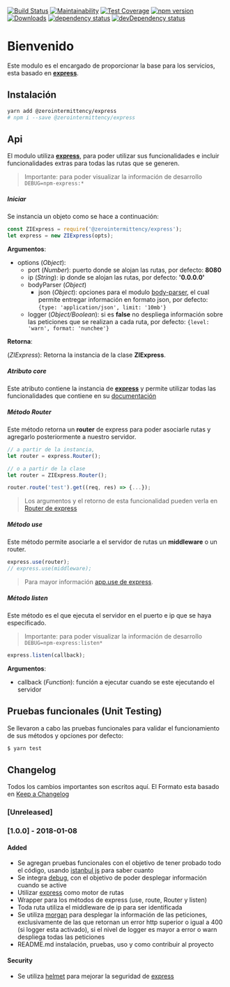 [![Build Status](https://travis-ci.org/zerointermittency/express.svg?branch=master)](https://travis-ci.org/zerointermittency/express)
[![Maintainability](https://api.codeclimate.com/v1/badges/c3afc1fac7199fbbc9d5/maintainability)](https://codeclimate.com/github/zerointermittency/express/maintainability)
[![Test Coverage](https://api.codeclimate.com/v1/badges/c3afc1fac7199fbbc9d5/test_coverage)](https://codeclimate.com/github/zerointermittency/express/test_coverage)
[![npm version](https://badge.fury.io/js/%40zerointermittency%2Fexpress.svg)](https://badge.fury.io/js/%40zerointermittency%2Fexpress)
[![Downloads](https://img.shields.io/npm/dt/@zerointermittency/express.svg)](https://www.npmjs.com/package/@zerointermittency/express)
[![dependency status](https://david-dm.org/zerointermittency/express.svg)](https://david-dm.org/zerointermittency/express)
[![devDependency status](https://david-dm.org/zerointermittency/express/dev-status.svg)](https://david-dm.org/zerointermittency/express)

# Bienvenido

Este modulo es el encargado de proporcionar la base para los servicios, esta basado en **[express][express]**.

## Instalación

```bash
yarn add @zerointermittency/express
# npm i --save @zerointermittency/express
```

## Api

El modulo utiliza **[express][express]**, para poder utilizar sus funcionalidades e incluir funcionalidades extras para todas las rutas que se generen.

> Importante: para poder visualizar la información de desarrollo ```DEBUG=npm-express:*```

##### Iniciar

Se instancia un objeto como se hace a continuación:

```javascript
const ZIExpress = require('@zerointermittency/express');
let express = new ZIExpress(opts);
```

**Argumentos**:

- options \(*Object*\):
    - port \(*Number*\): puerto donde se alojan las rutas, por defecto: **8080**
    - ip \(*String*\): ip donde se alojan las rutas, por defecto: **'0.0.0.0'**
    - bodyParser \(*Object*\)
        - json \(*Object*\): opciones para el modulo [body-parser][body-parser], el cual permite entregar información en formato json, por defecto: ```{type: 'application/json', limit: '10mb'}```
    - logger \(*Object/Boolean*\): si es **false** no despliega información sobre las peticiones que se realizan a cada ruta, por defecto: ```{level: 'warn', format: 'nunchee'}```

**Retorna**:

\(*ZIExpress*\): Retorna la instancia de la clase **ZIExpress**.

##### Atributo **core**

Este atributo contiene la instancia de **[express][express]** y permite utilizar todas las funcionalidades que contiene en su [documentación][docs-express]

##### Método **Router**

Este método retorna un **router** de express para poder asociarle rutas y agregarlo posteriormente a nuestro servidor.

```javascript
// a partir de la instancia,
let router = express.Router();

// o a partir de la clase
let router = ZIExpress.Router();

router.route('test').get((req, res) => {...});
```

> Los argumentos y el retorno de esta funcionalidad pueden verla en [Router de express][express-router]


##### Método **use**

Este método permite asociarle a el servidor de rutas un **middleware** o un router.

```javascript
express.use(router);
// express.use(middleware);
```

> Para mayor información [app.use de express][app-use].

##### Método **listen**

Este método es el que ejecuta el servidor en el puerto e ip que se haya especificado.

> Importante: para poder visualizar la información de desarrollo ```DEBUG=npm-express:listen*```

```javascript
express.listen(callback);
```

**Argumentos**:

- callback \(*Function*\): función a ejecutar cuando se este ejecutando el servidor


## Pruebas funcionales (Unit Testing)

Se llevaron a cabo las pruebas funcionales para validar el funcionamiento de sus métodos y opciones por defecto:

```bash
$ yarn test
```

## Changelog

Todos los cambios importantes son escritos aquí. El Formato esta basado en [Keep a Changelog](http://keepachangelog.com/es-ES/1.0.0/)

### [Unreleased]

### [1.0.0] - 2018-01-08
#### Added
- Se agregan pruebas funcionales con el objetivo de tener probado todo el código, usando [istanbul js][istanbul] para saber cuanto
- Se integra [debug][debug], con el objetivo de poder desplegar información cuando se active
- Utilizar [express][express] como motor de rutas
- Wrapper para los métodos de express (use, route, Router y listen)
- Toda ruta utiliza el middleware de ip para ser identificada
- Se utiliza [morgan][morgan] para desplegar la información de las peticiones, exclusivamente de las que retornan un error http superior o igual a 400 (si logger esta activado), si el nivel de logger es mayor a error o warn despliega todas las peticiones
- README.md instalación, pruebas, uso y como contribuir al proyecto

#### Security
- Se utiliza [helmet][helmet] para mejorar la seguridad de [express][express]

[helmet]: https://www.npmjs.com/package/helmet
[morgan]: https://www.npmjs.com/package/morgan
[express]: https://expressjs.com/
[body-parser]: https://www.npmjs.com/package/body-parser
[express-router]: https://expressjs.com/en/4x/api.html#express.router
[app-use]: https://expressjs.com/en/4x/api.html#app.use
[docs-express]: https://expressjs.com/en/4x/api.html
[dependency-versions]: https://yarnpkg.com/en/docs/dependency-versions#toc-semantic-versioning
[istanbul]: https://istanbul.js.org/
[debug]: https://www.npmjs.com/package/debug